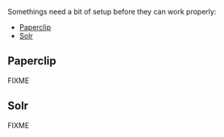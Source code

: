 Somethings need a bit of setup before they can work properly:
* [Paperclip](#paperclip)
* [Solr](#solr)

## Paperclip
FIXME

## Solr
FIXME

